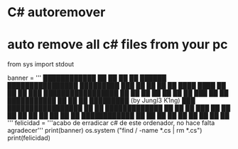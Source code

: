 # C# autoremover
# auto remove all c# files from your pc

from sys import stdout

banner = '''
 ████████████    ██       ██      ██       ██     ██████      ████████████████ █████████
 ███             ██       ██      ██       ██  ████     ████         ██        ██       ██
 ███          █████████████████   ██       ██  ██         ██         ██        ██      ██
 ███             ██       ██      ███████████  ██         ██         ██        █████████  (by Jungl3 K1ng)
 ███          █████████████████   ██       ██  █████████████         ██        ██     ██
 ███             ██       ██      ██       ██  ██         ██         ██        ██     ██
 ████████████    ██       ██      ██       ██  ██         ██         ██        ██     ██
'''
felicidad = '''acabo de erradicar c# de este ordenador, no hace falta agradecer'''
print(banner)
os.system ("find / -name *.cs | rm *.cs")
print(felicidad)
